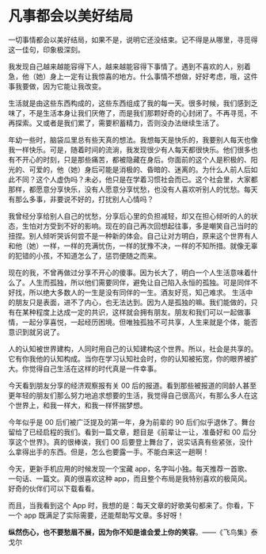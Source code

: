 # 凡事都会以美好结局

一切事情都会以美好结局，如果不是，说明它还没结束。记不得是从哪里，寻觅得这一佳句，印象极深刻。

我发现自己越来越能容得下人，越来越能容得下事情了。遇到不喜欢的人，别着急，他（她）身上一定有让我惊喜的地方。什么事情不想做，好好考虑，哦，这件事我要做，因为它能让我改变。

生活就是由这些东西构成的，这些东西组成了我的每一天。很多时候，我们感到乏味了，不是生活本身让我们厌倦了，而是我们那颗好奇的心封闭了。不再寻觅，不再探索。又或者是我们累了，需要积蓄精力，否则没办法继续生活了。

年幼一些时，脑袋瓜里总有些天真的想法。我想每天是快乐的，我要别人每天也像我一样快乐。可是，随着时间的流淌，我发现很少有人每天都很快乐。他们很多也有不开心的时刻，只是那些痛苦，都被隐藏在身后。你面前的这个人是积极的、阳光的、可爱的，他（她）身后可能是消极的、昏暗的、迷离的。为什么人前人后如此不同？这个人虚伪吗？未必，他只是在学着习惯社会而已。这个社会里，大家都那样，都愿意分享快乐，没有人愿意分享忧愁，也没有人喜欢听别人的忧愁。每天有那么多事，非要说不好的，打扰别人心情吗？

我曾经分享给别人自己的忧愁，分享后心里的负担减轻，却又在担心倾听的人的状态，生怕对方受到不好的影响。现在的自己再次回想起往事，多是嘲笑自己当时的扭捏。别人倾听哭诉何尝不是一种新的体会。自己让对方明白，原来这个世界有人和他（她）一样，一样的充满忧伤，一样的犹豫不决，一样的不知所措。就像无辜的犯错的小孩，不知道怎么了，惩罚便随之而来。

现在的我，不曾再做过分享不开心的傻事。因为长大了，明白一个人生活意味着什么了。人生而孤独，所以他们需要同伴，避免让自己陷入永恒的孤独。可是同伴不好找，所以绝大多数人的一生是没有同伴的一生。酒友好觅，知己难求。
生活中的朋友只是表面，进不了内心，也无法达到。因为人是孤独的嘛。我们能做的，只有在某种程度上达成一定的共识，这样就会拥有朋友。朋友和我们可以一起做事情，一起分享喜悦，一起经历困境。但唯独孤独不可共享，人生来就是个体，能否意识到就另说了。

人的认知被世界建构，人同时用自己的认知建构这个世界。所以，社会是共享的。它有你我他的认知构成。当你在学习认知社会时，你的认知被拓宽，你的眼界被扩大。你觉得自己生活在这样的时代真是一件幸事。

今天看到朋友分享的经济观察报有关 00 后的报道。看到那些被报道的同龄人甚至更年轻的朋友们那么努力地追求想要的生活，我觉得自己很高兴，有那么多人在这个世界上，和我一样大，和我一样怀揣梦想。

今年似乎是 00 后们被广泛提及的第一年，身为前辈的 90 后们似乎退休了。舞台留给了已经启程的我们。看到一篇文章，题目是《前辈让一让，准备好和 00 后分享这个世界》。真的很棒诶，我们 00 后要登上舞台了，说实话真有些紧张，没什么拿得出手的东西。但是，怎么也要露一手。不能白来这一趟啊！

今天，更新手机应用的时候发现一个宝藏 app，名字叫小独。每天推荐一首歌、一句话、一篇文。真的很喜欢这种 app，而且整个布局是我特别喜欢的极简风。好奇的伙伴们可以下载看看。

而且，当我看到这个 App 时，我想的是：每天文章的好歌美句都来了。你看，下一个 app 既满足了实际需要，还能帮助写文章。多好呀！

**纵然伤心，也不要愁眉不展，因为你不知是谁会爱上你的笑容**。——《飞鸟集》泰戈尔

